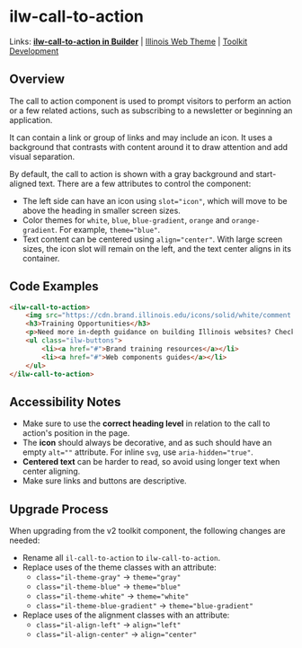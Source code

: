 # ilw-call-to-action

Links: **[ilw-call-to-action in Builder](https://builder3.toolkit.illinois.edu/component/ilw-call-to-action/index.html)** | 
[Illinois Web Theme](https://webtheme.illinois.edu/) | 
[Toolkit Development](https://github.com/web-illinois/toolkit-management)

## Overview

The call to action component is used to prompt visitors to perform an action or a few related actions, such as subscribing to a newsletter or beginning an application.

It can contain a link or group of links and may include an icon. It uses a background that contrasts with content around it to draw attention and add visual separation.

By default, the call to action is shown with a gray background and start-aligned
text. There are a few attributes to control the component:

- The left side can have an icon using `slot="icon"`, which will move to be above
  the heading in smaller screen sizes.
- Color themes for `white`, `blue`, `blue-gradient`, `orange` and `orange-gradient`. For example, `theme="blue"`.
- Text content can be centered using `align="center"`. With large screen sizes,
  the icon slot will remain on the left, and the text center aligns in its 
  container.

## Code Examples

```html
<ilw-call-to-action>
    <img src="https://cdn.brand.illinois.edu/icons/solid/white/comment.svg" alt="" slot="icon">
    <h3>Training Opportunities</h3>
    <p>Need more in-depth guidance on building Illinois websites? Check out these resources.</p>
    <ul class="ilw-buttons">
        <li><a href="#">Brand training resources</a></li>
        <li><a href="#">Web components guides</a></li>
    </ul>
</ilw-call-to-action>
```

## Accessibility Notes

- Make sure to use the **correct heading level** in relation to the call to
  action's position in the page.
- The **icon** should always be decorative, and as such should have an empty
  `alt=""` attribute. For inline `svg`, use `aria-hidden="true"`.
- **Centered text** can be harder to read, so avoid using longer text when
  center aligning.
- Make sure links and buttons are descriptive.

## Upgrade Process

When upgrading from the v2 toolkit component, the following changes are needed:

- Rename all `il-call-to-action` to `ilw-call-to-action`.
- Replace uses of the theme classes with an attribute:
  - `class="il-theme-gray"` -> `theme="gray"`
  - `class="il-theme-blue"` -> `theme="blue"`
  - `class="il-theme-white"` -> `theme="white"`
  - `class="il-theme-blue-gradient"` -> `theme="blue-gradient"`
- Replace uses of the alignment classes with an attribute:
  - `class="il-align-left"` -> `align="left"`
  - `class="il-align-center"` -> `align="center"`
